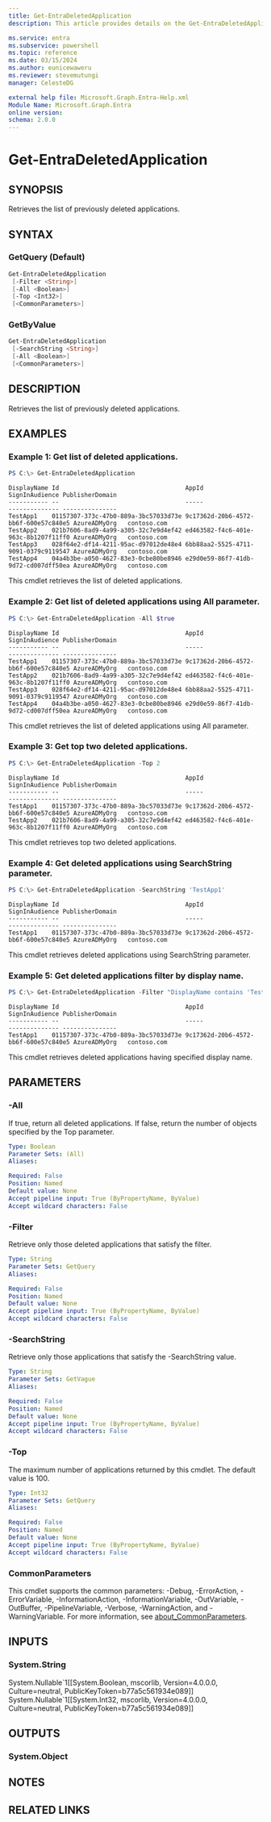 ```yaml
---
title: Get-EntraDeletedApplication
description: This article provides details on the Get-EntraDeletedApplication command.

ms.service: entra
ms.subservice: powershell
ms.topic: reference
ms.date: 03/15/2024
ms.author: eunicewaweru
ms.reviewer: stevemutungi
manager: CelesteDG

external help file: Microsoft.Graph.Entra-Help.xml
Module Name: Microsoft.Graph.Entra
online version:
schema: 2.0.0
---
```


# Get-EntraDeletedApplication

## SYNOPSIS
Retrieves the list of previously deleted applications.

## SYNTAX

### GetQuery (Default)
```powershell
Get-EntraDeletedApplication 
 [-Filter <String>] 
 [-All <Boolean>] 
 [-Top <Int32>] 
 [<CommonParameters>]
```

### GetByValue
```powershell
Get-EntraDeletedApplication 
 [-SearchString <String>] 
 [-All <Boolean>] 
 [<CommonParameters>]
```

## DESCRIPTION
Retrieves the list of previously deleted applications.

## EXAMPLES

### Example 1: Get list of deleted applications.
```powershell
PS C:\> Get-EntraDeletedApplication
```

```output
DisplayName Id                                   AppId                                SignInAudience PublisherDomain
----------- --                                   -----                                -------------- ---------------
TestApp1    01157307-373c-47b0-889a-3bc57033d73e 9c17362d-20b6-4572-bb6f-600e57c840e5 AzureADMyOrg   contoso.com
TestApp2    021b7606-8ad9-4a99-a305-32c7e9d4ef42 ed463582-f4c6-401e-963c-8b1207f11ff0 AzureADMyOrg   contoso.com
TestApp3    028f64e2-df14-4211-95ac-d97012de48e4 6bb88aa2-5525-4711-9091-0379c9119547 AzureADMyOrg   contoso.com
TestApp4    04a4b3be-a050-4627-83e3-0cbe80be8946 e29d0e59-86f7-41db-9d72-cd007dff50ea AzureADMyOrg   contoso.com
```

This cmdlet retrieves the list of deleted applications.  

### Example 2: Get list of deleted applications using All parameter.
```powershell
PS C:\> Get-EntraDeletedApplication -All $true
```

```output
DisplayName Id                                   AppId                                SignInAudience PublisherDomain
----------- --                                   -----                                -------------- ---------------
TestApp1    01157307-373c-47b0-889a-3bc57033d73e 9c17362d-20b6-4572-bb6f-600e57c840e5 AzureADMyOrg   contoso.com
TestApp2    021b7606-8ad9-4a99-a305-32c7e9d4ef42 ed463582-f4c6-401e-963c-8b1207f11ff0 AzureADMyOrg   contoso.com
TestApp3    028f64e2-df14-4211-95ac-d97012de48e4 6bb88aa2-5525-4711-9091-0379c9119547 AzureADMyOrg   contoso.com
TestApp4    04a4b3be-a050-4627-83e3-0cbe80be8946 e29d0e59-86f7-41db-9d72-cd007dff50ea AzureADMyOrg   contoso.com
```

This cmdlet retrieves the list of deleted applications using All parameter.  

### Example 3: Get top two deleted applications.
```powershell
PS C:\> Get-EntraDeletedApplication -Top 2
```

```output
DisplayName Id                                   AppId                                SignInAudience PublisherDomain
----------- --                                   -----                                -------------- ---------------
TestApp1    01157307-373c-47b0-889a-3bc57033d73e 9c17362d-20b6-4572-bb6f-600e57c840e5 AzureADMyOrg   contoso.com
TestApp2    021b7606-8ad9-4a99-a305-32c7e9d4ef42 ed463582-f4c6-401e-963c-8b1207f11ff0 AzureADMyOrg   contoso.com
```

This cmdlet retrieves top two deleted applications.

### Example 4: Get deleted applications using SearchString parameter.
```powershell
PS C:\> Get-EntraDeletedApplication -SearchString 'TestApp1'
```

```output
DisplayName Id                                   AppId                                SignInAudience PublisherDomain
----------- --                                   -----                                -------------- ---------------
TestApp1    01157307-373c-47b0-889a-3bc57033d73e 9c17362d-20b6-4572-bb6f-600e57c840e5 AzureADMyOrg   contoso.com
```

This cmdlet retrieves deleted applications using SearchString parameter.  

### Example 5: Get deleted applications filter by display name.
```powershell
PS C:\> Get-EntraDeletedApplication -Filter "DisplayName contains 'TestApp1'"
```

```output
DisplayName Id                                   AppId                                SignInAudience PublisherDomain
----------- --                                   -----                                -------------- ---------------
TestApp1    01157307-373c-47b0-889a-3bc57033d73e 9c17362d-20b6-4572-bb6f-600e57c840e5 AzureADMyOrg   contoso.com
```

This cmdlet retrieves deleted applications having specified display name.  

## PARAMETERS

### -All
If true, return all deleted applications.
If false, return the number of objects specified by the Top parameter.

```yaml
Type: Boolean
Parameter Sets: (All)
Aliases:

Required: False
Position: Named
Default value: None
Accept pipeline input: True (ByPropertyName, ByValue)
Accept wildcard characters: False
```

### -Filter
Retrieve only those deleted applications that satisfy the filter.

```yaml
Type: String
Parameter Sets: GetQuery
Aliases:

Required: False
Position: Named
Default value: None
Accept pipeline input: True (ByPropertyName, ByValue)
Accept wildcard characters: False
```

### -SearchString
Retrieve only those applications that satisfy the -SearchString value.

```yaml
Type: String
Parameter Sets: GetVague
Aliases:

Required: False
Position: Named
Default value: None
Accept pipeline input: True (ByPropertyName, ByValue)
Accept wildcard characters: False
```

### -Top
The maximum number of applications returned by this cmdlet.
The default value is 100.

```yaml
Type: Int32
Parameter Sets: GetQuery
Aliases:

Required: False
Position: Named
Default value: None
Accept pipeline input: True (ByPropertyName, ByValue)
Accept wildcard characters: False
```

### CommonParameters
This cmdlet supports the common parameters: -Debug, -ErrorAction, -ErrorVariable, -InformationAction, -InformationVariable, -OutVariable, -OutBuffer, -PipelineVariable, -Verbose, -WarningAction, and -WarningVariable. For more information, see [about_CommonParameters](https://go.microsoft.com/fwlink/?LinkID=113216).

## INPUTS

### System.String
System.Nullable\`1\[\[System.Boolean, mscorlib, Version=4.0.0.0, Culture=neutral, PublicKeyToken=b77a5c561934e089\]\] System.Nullable\`1\[\[System.Int32, mscorlib, Version=4.0.0.0, Culture=neutral, PublicKeyToken=b77a5c561934e089\]\]

## OUTPUTS

### System.Object
## NOTES

## RELATED LINKS
